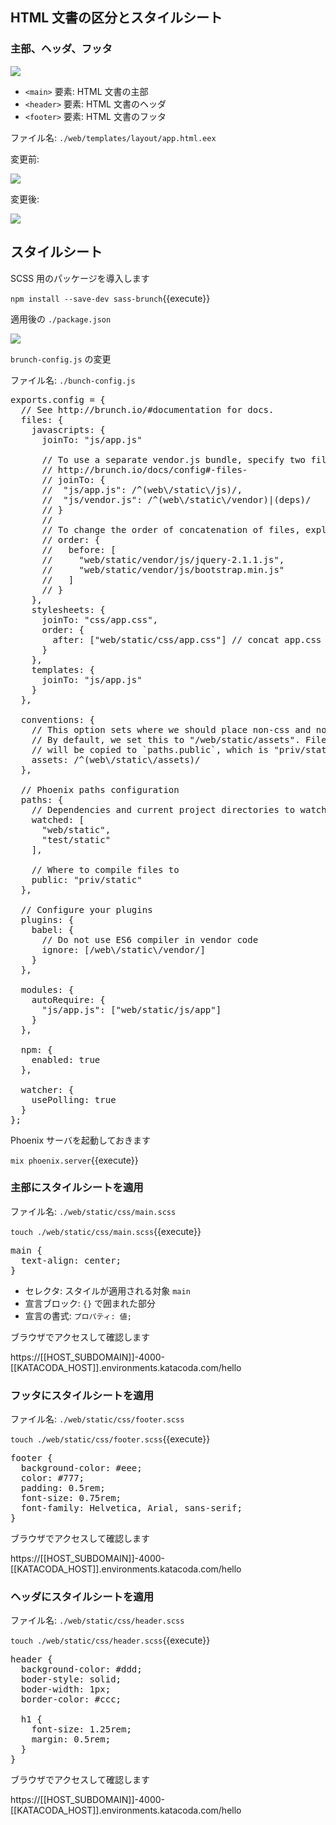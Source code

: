 ## HTML 文書の区分とスタイルシート

### 主部、ヘッダ、フッタ

![](https://i.gyazo.com/3f5931bd0b7559690378ffb0ea9c59b2.png)

- `<main>` 要素: HTML 文書の主部
- `<header>` 要素: HTML 文書のヘッダ
- `<footer>` 要素: HTML 文書のフッタ

ファイル名: `./web/templates/layout/app.html.eex`

変更前:

![](https://i.gyazo.com/768c28e2fd727478f6f67588245b417e.png)

変更後:

![](https://i.gyazo.com/e9679b9cc1bb50c08885e15fab70002d.png)

## スタイルシート

SCSS 用のパッケージを導入します

`npm install --save-dev sass-brunch`{{execute}}

適用後の `./package.json`

![](https://i.gyazo.com/a002edcc5e694a8c5c2754c204b56bf9.png)

`brunch-config.js` の変更

ファイル名: `./bunch-config.js`

<pre class="file" data-filename="~/oiax/projects/modest_greeter/bunch-config.js" data-target="replace">
exports.config = {
  // See http://brunch.io/#documentation for docs.
  files: {
    javascripts: {
      joinTo: "js/app.js"

      // To use a separate vendor.js bundle, specify two files path
      // http://brunch.io/docs/config#-files-
      // joinTo: {
      //  "js/app.js": /^(web\/static\/js)/,
      //  "js/vendor.js": /^(web\/static\/vendor)|(deps)/
      // }
      //
      // To change the order of concatenation of files, explicitly mention here
      // order: {
      //   before: [
      //     "web/static/vendor/js/jquery-2.1.1.js",
      //     "web/static/vendor/js/bootstrap.min.js"
      //   ]
      // }
    },
    stylesheets: {
      joinTo: "css/app.css",
      order: {
        after: ["web/static/css/app.css"] // concat app.css last
      }
    },
    templates: {
      joinTo: "js/app.js"
    }
  },

  conventions: {
    // This option sets where we should place non-css and non-js assets in.
    // By default, we set this to "/web/static/assets". Files in this directory
    // will be copied to `paths.public`, which is "priv/static" by default.
    assets: /^(web\/static\/assets)/
  },

  // Phoenix paths configuration
  paths: {
    // Dependencies and current project directories to watch
    watched: [
      "web/static",
      "test/static"
    ],

    // Where to compile files to
    public: "priv/static"
  },

  // Configure your plugins
  plugins: {
    babel: {
      // Do not use ES6 compiler in vendor code
      ignore: [/web\/static\/vendor/]
    }
  },

  modules: {
    autoRequire: {
      "js/app.js": ["web/static/js/app"]
    }
  },

  npm: {
    enabled: true
  },

  watcher: {
    usePolling: true
  }
};
</pre>

Phoenix サーバを起動しておきます

`mix phoenix.server`{{execute}}

### 主部にスタイルシートを適用

ファイル名: `./web/static/css/main.scss`

`touch ./web/static/css/main.scss`{{execute}}

<pre class="file" data-filename="~/oiax/projects/modest_greeter/web/static/css/main.scss" data-target="replace">
main {
  text-align: center;
}
</pre>

- セレクタ: スタイルが適用される対象 `main`
- 宣言ブロック: `{}` で囲まれた部分
- 宣言の書式: `プロパティ: 値;`

ブラウザでアクセスして確認します

https://[[HOST_SUBDOMAIN]]-4000-[[KATACODA_HOST]].environments.katacoda.com/hello

### フッタにスタイルシートを適用

ファイル名: `./web/static/css/footer.scss`

`touch ./web/static/css/footer.scss`{{execute}}

<pre class="file" data-filename="~/oiax/projects/modest_greeter/web/static/css/footer.scss" data-target="replace">
footer {
  background-color: #eee;
  color: #777;
  padding: 0.5rem;
  font-size: 0.75rem;
  font-family: Helvetica, Arial, sans-serif;
}
</pre>

ブラウザでアクセスして確認します

https://[[HOST_SUBDOMAIN]]-4000-[[KATACODA_HOST]].environments.katacoda.com/hello

### ヘッダにスタイルシートを適用

ファイル名: `./web/static/css/header.scss`

`touch ./web/static/css/header.scss`{{execute}}

<pre class="file" data-filename="~/oiax/projects/modest_greeter/web/static/css/header.scss" data-target="replace">
header {
  background-color: #ddd;
  boder-style: solid;
  boder-width: 1px;
  border-color: #ccc;

  h1 {
    font-size: 1.25rem;
    margin: 0.5rem;
  }
}
</pre>

ブラウザでアクセスして確認します

https://[[HOST_SUBDOMAIN]]-4000-[[KATACODA_HOST]].environments.katacoda.com/hello

